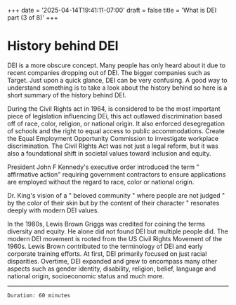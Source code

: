 +++
date = '2025-04-14T19:41:11-07:00'
draft = false
title = 'What is DEI part (3 of 8)'
+++


# History behind DEI

DEI is a more obscure concept. Many people has only heard about it due to recent companies dropping out of DEI. The bigger companies such as Target. Just upon a quick glance, DEI can be very confusing. A good way to understand something is to take a look about the history behind so here is a short summary of the history behind DEI.

 During the Civil Rights act in 1964, is considered to be the most important piece of legislation influencing DEi, this act outlawed discrimination based off of race, color, religion, or national origin. It also enforced desegregation of schools and the right to equal access to public accommodations. Create the Equal Employment Opportunity Commission to investigate workplace discrimination. The Civil RIghts Act was not just a legal reform, but it was also a foundational shift in societal values toward inclusion and equity.

President John F Kennedy's executive order introduced the term " affirmative action" requiring government contractors to ensure applications are employed without the regard to race, color or national origin.

Dr. King's vision of a " beloved community " where people are not judged " by the color of their skin but by the content of their character " resonates deeply with modern DEI values. 

In the 1980s, Lewis Brown Griggs was credited for coining the terms diversity and equity. He alone did not found DEI but multiple people did. The modern DEI movement is rooted from the US Civil Rights Movement of the 1960s.  Lewis Brown contributed to the terminology of DEI and early corporate training efforts. At first, DEI primarily focused on just racial disparities. Overtime, DEI expanded and grew to encompass many other aspects such as gender identity, disability, religion, belief, language and national origin, socioeconomic status and much more. 

---
```
Duration: 60 minutes
```